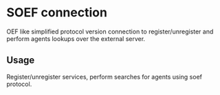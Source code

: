 # SOEF connection
OEF like simplified protocol version connection to register/unregister and perform agents lookups over the external server.

## Usage
Register/unregister services, perform searches for agents using soef protocol.
